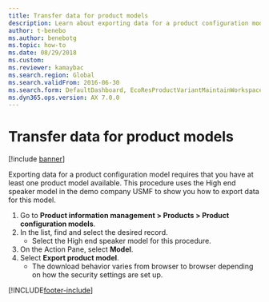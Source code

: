 ```yaml
--- 
title: Transfer data for product models
description: Learn about exporting data for a product configuration model requires that you have at least one product model available with a step-by-step process. 
author: t-benebo
ms.author: benebotg
ms.topic: how-to
ms.date: 08/29/2018
ms.custom:
ms.reviewer: kamaybac 
ms.search.region: Global
ms.search.validFrom: 2016-06-30
ms.search.form: DefaultDashboard, EcoResProductVariantMaintainWorkspace, PCProductConfigurationModelListPage, PCImport
ms.dyn365.ops.version: AX 7.0.0 
---
```


# Transfer data for product models

[!include [banner](../../includes/banner.md)]

Exporting data for a product configuration model requires that you have at least one product model available. This procedure uses the High end speaker model in the demo company USMF to show you how to export data for this model.

1. Go to **Product information management \> Products \> Product configuration models**.
1. In the list, find and select the desired record.
    * Select the High end speaker model for this procedure.  
1. On the Action Pane, select **Model**.
1. Select **Export product model**.
    * The download behavior varies from browser to browser depending on how the security settings are set up.  


[!INCLUDE[footer-include](../../../includes/footer-banner.md)]